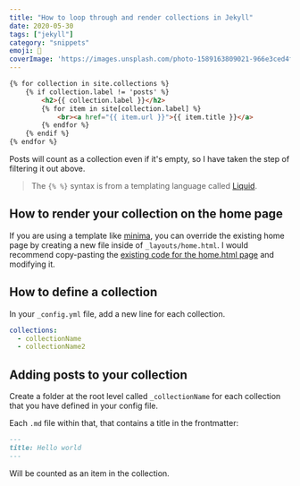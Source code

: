 ```yaml
---
title: "How to loop through and render collections in Jekyll"
date: 2020-05-30
tags: ["jekyll"]
category: "snippets"
emoji: 🧪
coverImage: 'https://images.unsplash.com/photo-1589163809021-966e3ced4f2f?ixlib=rb-1.2.1&ixid=eyJhcHBfaWQiOjEyMDd9&auto=format&fit=crop&w=1952&q=80'
---
```

```html
{% for collection in site.collections %}
    {% if collection.label != 'posts' %}
        <h2>{{ collection.label }}</h2>
        {% for item in site[collection.label] %}
            <br><a href="{{ item.url }}">{{ item.title }}</a>
        {% endfor %}
    {% endif %}
{% endfor %}
```
Posts will count as a collection even if it's empty, so I have taken the step of filtering it out above.

> The `{% %}` syntax is from a templating language called [Liquid](https://jekyllrb.com/docs/liquid/).

## How to render your collection on the home page
If you are using a template like [minima](https://github.com/jekyll/minima/blob/master/_layouts/home.html), you can override the existing home page by creating a new file inside of `_layouts/home.html`. I would recommend copy-pasting the [existing code for the home.html page](https://github.com/jekyll/minima/blob/master/_layouts/home.html) and modifying it.


## How to define a collection
In your `_config.yml` file, add a new line for each collection. 
```yml
collections:
  - collectionName
  - collectionName2
```

## Adding posts to your collection
Create a folder at the root level called `_collectionName` for each collection that you have defined in your config file. 

Each `.md` file within that, that contains a title in the frontmatter:

```md
---
title: Hello world
---
```

Will be counted as an item in the collection.